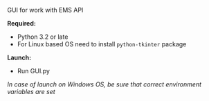 GUI for work with EMS API

**Required:**
* Python 3.2 or late
* For Linux based OS need to install ```python-tkinter``` package

**Launch:**
* Run GUI.py

*In case of launch on Windows OS, be sure that correct environment variables are set*
